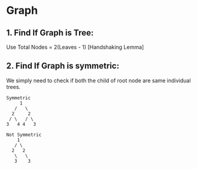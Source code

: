 # Graph
## 1. Find If Graph is Tree:
Use Total Nodes = 2(Leaves - 1) [Handshaking Lemma]

## 2. Find If Graph is symmetric:
We simply need to check if both the child of root node are same individual trees.
```
Symmetric
     1
   /   \
  2     2
 / \   / \
3   4 4   3

Not Symmetric
    1
   / \
  2   2
   \   \
   3    3
```